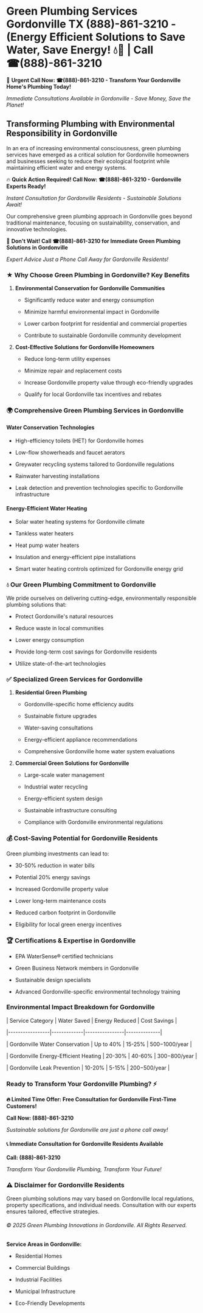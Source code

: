 # Green Plumbing Services Gordonville TX (888)-861-3210 - (Energy Efficient Solutions to Save Water, Save Energy! 💧🌿 | Call ☎(888)-861-3210

🚨 **Urgent Call Now: ☎(888)-861-3210 - Transform Your Gordonville Home's Plumbing Today!**
*Immediate Consultations Available in Gordonville - Save Money, Save the Planet!*

## Transforming Plumbing with Environmental Responsibility in Gordonville

In an era of increasing environmental consciousness, green plumbing services have emerged as a critical solution for Gordonville homeowners and businesses seeking to reduce their ecological footprint while maintaining efficient water and energy systems. 

🔥 **Quick Action Required! Call Now: ☎(888)-861-3210 - Gordonville Experts Ready!**
*Instant Consultation for Gordonville Residents - Sustainable Solutions Await!*

Our comprehensive green plumbing approach in Gordonville goes beyond traditional maintenance, focusing on sustainability, conservation, and innovative technologies.

🚨 **Don't Wait! Call ☎(888)-861-3210 for Immediate Green Plumbing Solutions in Gordonville**
*Expert Advice Just a Phone Call Away for Gordonville Residents!*

### ★ Why Choose Green Plumbing in Gordonville? Key Benefits

1. **Environmental Conservation for Gordonville Communities** 
   - Significantly reduce water and energy consumption
   - Minimize harmful environmental impact in Gordonville
   - Lower carbon footprint for residential and commercial properties
   - Contribute to sustainable Gordonville community development

2. **Cost-Effective Solutions for Gordonville Homeowners** 
   - Reduce long-term utility expenses
   - Minimize repair and replacement costs
   - Increase Gordonville property value through eco-friendly upgrades
   - Qualify for local Gordonville tax incentives and rebates

### 🌍 Comprehensive Green Plumbing Services in Gordonville

#### Water Conservation Technologies
- High-efficiency toilets (HET) for Gordonville homes
- Low-flow showerheads and faucet aerators
- Greywater recycling systems tailored to Gordonville regulations
- Rainwater harvesting installations
- Leak detection and prevention technologies specific to Gordonville infrastructure

#### Energy-Efficient Water Heating
- Solar water heating systems for Gordonville climate
- Tankless water heaters
- Heat pump water heaters
- Insulation and energy-efficient pipe installations
- Smart water heating controls optimized for Gordonville energy grid

### 💧 Our Green Plumbing Commitment to Gordonville

We pride ourselves on delivering cutting-edge, environmentally responsible plumbing solutions that:
- Protect Gordonville's natural resources
- Reduce waste in local communities
- Lower energy consumption
- Provide long-term cost savings for Gordonville residents
- Utilize state-of-the-art technologies

### ✅ Specialized Green Services for Gordonville

1. **Residential Green Plumbing**
   - Gordonville-specific home efficiency audits
   - Sustainable fixture upgrades
   - Water-saving consultations
   - Energy-efficient appliance recommendations
   - Comprehensive Gordonville home water system evaluations

2. **Commercial Green Solutions for Gordonville**
   - Large-scale water management
   - Industrial water recycling
   - Energy-efficient system design
   - Sustainable infrastructure consulting
   - Compliance with Gordonville environmental regulations

### 💰 Cost-Saving Potential for Gordonville Residents

Green plumbing investments can lead to:
- 30-50% reduction in water bills
- Potential 20% energy savings
- Increased Gordonville property value
- Lower long-term maintenance costs
- Reduced carbon footprint in Gordonville
- Eligibility for local green energy incentives

### 🏆 Certifications & Expertise in Gordonville

- EPA WaterSense® certified technicians
- Green Business Network members in Gordonville
- Sustainable design specialists
- Advanced Gordonville-specific environmental technology training

### Environmental Impact Breakdown for Gordonville

| Service Category | Water Saved | Energy Reduced | Cost Savings |
|-----------------|-------------|----------------|--------------|
| Gordonville Water Conservation | Up to 40% | 15-25% | $500-$1000/year |
| Gordonville Energy-Efficient Heating | 20-30% | 40-60% | $300-$800/year |
| Gordonville Leak Prevention | 10-20% | 5-15% | $200-$500/year |

### Ready to Transform Your Gordonville Plumbing? ⚡

**🔥 Limited Time Offer: Free Consultation for Gordonville First-Time Customers!**

**Call Now: (888)-861-3210**
*Sustainable solutions for Gordonville are just a phone call away!*

#### 📞 Immediate Consultation for Gordonville Residents Available

**Call: (888)-861-3210**
*Transform Your Gordonville Plumbing, Transform Your Future!*

### ⚠️ Disclaimer for Gordonville Residents

Green plumbing solutions may vary based on Gordonville local regulations, property specifications, and individual needs. Consultation with our experts ensures tailored, effective strategies.

###### © 2025 Green Plumbing Innovations in Gordonville. All Rights Reserved.

**Service Areas in Gordonville:** 
- Residential Homes
- Commercial Buildings
- Industrial Facilities
- Municipal Infrastructure
- Eco-Friendly Developments